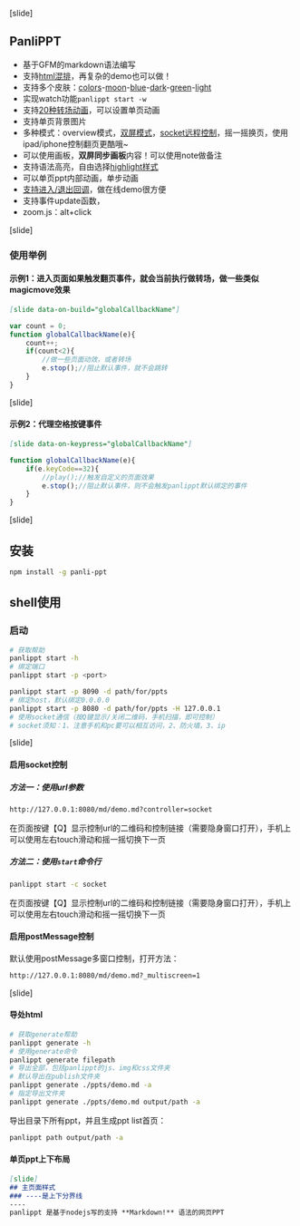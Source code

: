 [slide]
## PanliPPT 


 * 基于GFM的markdown语法编写
 * 支持[html混排](#mixed-code)，再复杂的demo也可以做！
 * 支持多个皮肤：[colors]()-[moon]()-[blue]()-[dark]()-[green]()-[light]()
 * 实现watch功能`panlippt start -w`
 * 支持[20种转场动画](#transition)，可以设置单页动画
 * 支持单页背景图片
 * 多种模式：overview模式，[双屏模式](#postmessage)，[socket远程控制](#socket)，摇一摇换页，使用ipad/iphone控制翻页更酷哦~
 * 可以使用画板，**双屏同步画板**内容！可以使用note做备注
 * 支持语法高亮，自由选择[highlight样式](https://highlightjs.org/)
 * 可以单页ppt内部动画，单步动画
 * [支持进入/退出回调](#callback)，做在线demo很方便
 * 支持事件update函数，
 * zoom.js：alt+click
 
 [slide]
 
### 使用举例

#### 示例1：进入页面如果触发翻页事件，就会当前执行做转场，做一些类似magicmove效果
```markdown
[slide data-on-build="globalCallbackName"]
```

```javascript
var count = 0;
function globalCallbackName(e){
    count++;
    if(count<2){
        //做一些页面动效，或者转场
        e.stop();//阻止默认事件，就不会跳转
    }
}
```


[slide]

#### 示例2：代理空格按键事件
```markdown
[slide data-on-keypress="globalCallbackName"]
```

```javascript
function globalCallbackName(e){
    if(e.keyCode==32){
        //play();//触发自定义的页面效果
        e.stop();//阻止默认事件，则不会触发panlippt默认绑定的事件
    }
}
```


[slide]

## 安装

```bash
npm install -g panli-ppt
```

## shell使用

### 启动

```bash
# 获取帮助
panlippt start -h
# 绑定端口
panlippt start -p <port>
```

```bash
panlippt start -p 8090 -d path/for/ppts
# 绑定host，默认绑定0.0.0.0
panlippt start -p 8080 -d path/for/ppts -H 127.0.0.1
# 使用socket通信（按Q键显示/关闭二维码，手机扫描，即可控制）
# socket须知：1、注意手机和pc要可以相互访问，2、防火墙，3、ip
```

[slide]

#### 启用socket控制

##### 方法一：使用url参数

```bash
http://127.0.0.1:8080/md/demo.md?controller=socket
```

在页面按键【Q】显示控制url的二维码和控制链接（需要隐身窗口打开），手机上可以使用左右touch滑动和摇一摇切换下一页

##### 方法二：使用`start`命令行

```bash
panlippt start -c socket
```
在页面按键【Q】显示控制url的二维码和控制链接（需要隐身窗口打开），手机上可以使用左右touch滑动和摇一摇切换下一页

#### 启用postMessage控制
默认使用postMessage多窗口控制，打开方法：

```bash
http://127.0.0.1:8080/md/demo.md?_multiscreen=1

```



[slide]
#### 导处html

```bash
# 获取generate帮助
panlippt generate -h
# 使用generate命令
panlippt generate filepath
# 导出全部，包括panlippt的js、img和css文件夹
# 默认导出在publish文件夹
panlippt generate ./ppts/demo.md -a
# 指定导出文件夹
panlippt generate ./ppts/demo.md output/path -a
```
导出目录下所有ppt，并且生成ppt list首页：

```bash
panlippt path output/path -a
```



#### 单页ppt上下布局
```markdown
[slide]
## 主页面样式
### ----是上下分界线
----
panlippt 是基于nodejs写的支持 **Markdown!** 语法的网页PPT

```


